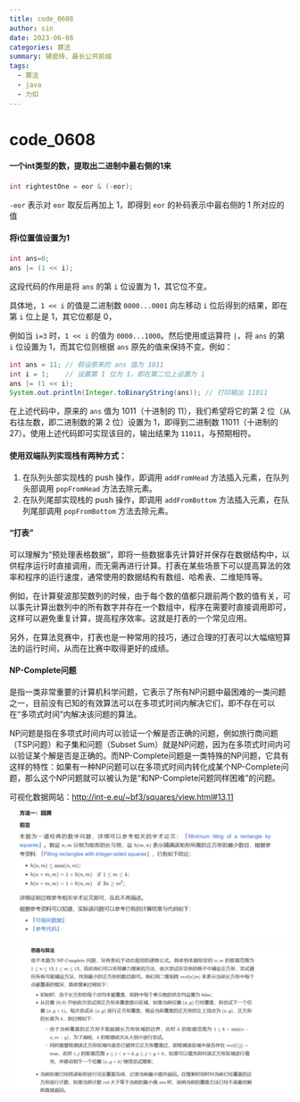 ```yaml
---
title: code_0608
author: sin
date: 2023-06-08
categories: 算法
summary: 铺瓷砖、最长公共前缀
tags: 
  - 算法
  - java
  - 力扣
---
```


# code_0608

#### 一个int类型的数，提取出二进制中最右侧的1来 

```java
int rightestOne = eor & (-eor);
```

`-eor` 表示对 `eor` 取反后再加上 1，即得到 `eor` 的补码表示中最右侧的 1 所对应的值



#### 将i位置值设置为1

```java
int ans=0;
ans |= (1 << i);
```

这段代码的作用是将 `ans` 的第 `i` 位设置为 1，其它位不变。

具体地，`1 << i` 的值是二进制数 `0000...0001` 向左移动 `i` 位后得到的结果，即在第 `i` 位上是 1，其它位都是 0，

例如当 `i=3` 时，`1 << i` 的值为 `0000...1000`。然后使用或运算符 `|`，将 `ans` 的第 `i` 位设置为 1，而其它位则根据 `ans` 原先的值来保持不变。例如：

```java
int ans = 11; // 假设原来的 ans 值为 1011
int i = 1;    // 设置第 1 位为 1，即在第二位上设置为 1
ans |= (1 << i);
System.out.println(Integer.toBinaryString(ans)); // 打印输出 11011
```

在上述代码中，原来的 `ans` 值为 1011（十进制的 11），我们希望将它的第 2 位（从右往左数，即二进制数的第 2 位）设置为 1，即得到二进制数 11011（十进制的 27）。使用上述代码即可实现该目的，输出结果为 `11011`，与预期相符。



#### 使用双端队列实现栈有两种方式：

1. 在队列头部实现栈的 push 操作，即调用 `addFromHead` 方法插入元素，在队列头部调用 `popFromHead` 方法去除元素。
2. 在队列尾部实现栈的 push 操作，即调用 `addFromBottom` 方法插入元素，在队列尾部调用 `popFromBottom` 方法去除元素。



#### “打表”

可以理解为“预处理表格数据”，即将一些数据事先计算好并保存在数据结构中，以供程序运行时直接调用，而无需再进行计算。打表在某些场景下可以提高算法的效率和程序的运行速度，通常使用的数据结构有数组、哈希表、二维矩阵等。

例如，在计算斐波那契数列的时候，由于每个数的值都只跟前两个数的值有关，可以事先计算出数列中的所有数字并存在一个数组中，程序在需要时直接调用即可，这样可以避免重复计算，提高程序效率。这就是打表的一个常见应用。

另外，在算法竞赛中，打表也是一种常用的技巧，通过合理的打表可以大幅缩短算法的运行时间，从而在比赛中取得更好的成绩。



#### NP-Complete问题

是指一类非常重要的计算机科学问题，它表示了所有NP问题中最困难的一类问题之一，目前没有已知的有效算法可以在多项式时间内解决它们，即不存在可以在“多项式时间”内解决该问题的算法。

NP问题是指在多项式时间内可以验证一个解是否正确的问题，例如旅行商问题（TSP问题）和子集和问题（Subset Sum）就是NP问题，因为在多项式时间内可以验证某个解是否是正确的。而NP-Complete问题是一类特殊的NP问题，它具有这样的特性：如果有一种NP问题可以在多项式时间内转化成某个NP-Complete问题，那么这个NP问题就可以被认为是“和NP-Complete问题同样困难”的问题。





可视化数据网站：http://int-e.eu/~bf3/squares/view.html#13,11



<img src="https://raw.githubusercontent.com/c-sin7/picgoIMG/main/image-20230608200322152.png" alt="image-20230608200322152" style="zoom:80%;" />

![image-20230608200300117](https://raw.githubusercontent.com/c-sin7/picgoIMG/main/image-20230608200300117.png)